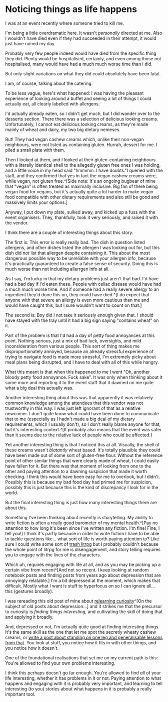 # Noticing things as life happens

I was at an event recently where someone tried to kill me.

I'm being a little overdramatic here. It wasn't *personally* directed at me. Also I wouldn't have died even if they had succeeded in their attempt, it would just have ruined my day.

Probably very few people indeed would have died from the specific thing they did. Plenty would be hospitalised, certainly, and even among those not hospitalised, many would have had a much much worse time than I did.

But only slight variations on what they did could absolutely have been fatal.

I am, of course, talking about the catering.

To be less vague, here's what happened: I was having the pleasant experience of looking around a buffet and seeing a lot of things I could actually eat, all clearly labelled with allergens.

I'd actually already eaten, so I didn't get much, but I did wander over to the desserts section. There there was a selection of delicious looking creams. Unfortunately, I cannot eat delicious looking creams, as they're made mainly of wheat and dairy, my two big dietary nemeses.

But! They had vegan cashew creams which, unlike their non-vegan neighbours, were not listed as containing gluten. Hurrah, dessert for me. I piled a small plate with them.

Then I looked at them, and I looked at their gluten-containing neighbours with a literally identical shell to the allegedly gluten free ones I was holding, and a little voice in my head said "hmmmm. I have doubts."I queried with the staff, and they confirmed that yes in fact the vegan cashew creams were, while vegan, not gluten free.^[Side note: It's an ongoing bugbear of mine that "vegan" is often treated as maximally inclusive. Big fan of there being vegan food for vegans, but it's actually quite a lot harder to make vegan food compatible with other dietary requirements and also still be good and massively limits your options.]

Anyway, I put down my plate, sulked away, and kicked up a fuss with the event organisers. They, thankfully, took it very seriously, and raised it with the vendor.

I think there are a couple of interesting things about this story.

The first is: This error is really really bad. The dish in question listed allergens, and other dishes listed the allergen I was looking out for, but this dish did *not* list that allergen despite containing it. This about the most dangerous possible way to be unreliable with your allergen info, because it's practically guaranteed to create a false sense of security. Doing this is much worse than not including allerrgen info at all.

As I say, I'm lucky in that my dietary problems just aren't that bad. I'd have had a bad day if I'd eaten these. People with celiac disease would have had a much much worse time. And if someone had a really severe allergy to an ingredient they'd done this on, they could have died.^[I do expect that anyone with that severe an allergy is even more cautious than me and would have caught this, but I sure wouldn't want to count on that.]

The second is: Boy did I not take it seriously enough given that. I should have stayed with the tray until it had a big sign saying "contains wheat" on it.

Part of the problem is that I'd had a day of petty food annoyances at this point. Nothing serious, just a mix of bad luck, oversights, and mild inconsideration from various people. This sort of thing makes me disproportionately annoyed, because an already stressful experience of trying to navigate food is made more stressful, I'm extremely picky about meal plans being disrupted, and I have to deal with all of this while hangry.

What this meant is that when this happened to me I went "Oh, another bloody petty food annoyance. Fuck sake". It was only when thinking about it some more and reporting it to the event staff that it dawned on me quite what a big deal this actually was.

Another interesting thing about this was that apparently it was relatively common knowledge among the attendees that this vendor was not trustworthy in this way. I was just left ignorant of that as a relative newcomer. I don't quite know what could have been done to communicate that to me (especially as I hadn't made a big deal of my dietary requirements, which I usually don't), so I don't really blame anyone for that, but it's interesting context.^[It probably also means that the event was safer than it seems due to the relative lack of people who could be affected.]

Yet another interesting thing is that I noticed this at all. Visually, the shell of these creams wasn't *blatantly* wheat based. It's totally plausible they could have been made out of some sort of gluten-free flour. Without the reference point of other similar things that were clearly made of wheat, I could easily have fallen for it. But there was that moment of looking from one to the other and paying attention to a dawning suspicion that made it worth checking. I think this would have been easy for me to overlook, but I didn't. Possibly this is because my bad food day had primed me for suspicion, possibly this is just because this is the kind of discrepancy I look for in the world.

But the final interesting thing is just how many interesting things there are about this.

Something I've been thinking about recently is storytelling. My ability to write fiction is often a really good barometer of my mental health.^[Pay no attention to how long it's been since I've written any fiction. I'm fine! Fine, I tell you!] I think it's partly because in order to write fiction I have to be able to tackle questions like... what sort of life is worth paying attention to? Like sure I could write some sort of [trash litrpg](https://drmaciver.substack.com/p/psychology-of-litrpg) but I probably couldn't because the whole point of litrpg for me is disengagement, and story telling requires you to engage with the lives of the characters.

Which uh, requires engaging with life at all, and as you may be picking up a certain vibe from recent^[And not so recent. I keep looking at random notebook posts and finding posts from years ago about depression that are annoyingly relatable.] I'm a bit depressed at the moment, which makes that difficult. Mostly what I want is stuff to hyperfocus on so I can ignore all... this (gestures broadly).

I was rereading this old post of mine about [relearning curiosity](https://notebook.drmaciver.com/posts/2022-01-03-14:16.html)^[On the subject of old posts about depression...] and it strikes me that the precursor to curiosity is *finding things interesting*, and cultivating the skill of doing that and applying it broadly.

And, depressed or not, I'm actually quite good at finding interesting things. It's the same skill as the one that let me spot the secretly wheaty cashew creams, or [write a post about standing on one leg and generalisable lessons from that](https://notebook.drmaciver.com/posts/2024-01-24-22:09.html). You look at stuff, you notice how it fits in with other things, and you notice how it doesn't.

One of the foundational realisations that set me on my current path is this: You're allowed to find your own problems interesting.

I think this perhaps doesn't go far enough. You're allowed to find *all* of your life interesting, whether it has problems in it or not. Paying attention to what happens and engaging with it is probably very important, and learning to tell interesting (to you) stories about what happens in it is probably a really important tool.
